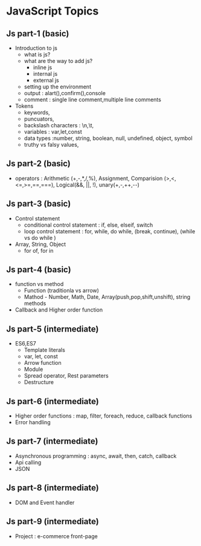 # JavaScript Topics


## Js part-1 (basic)
- Introduction to js
  - what is js?
  - what are the way to add js?
      - inline js
      - internal js
      - external js
  - setting up the environment
  - output : alart(),confirm(),console
  - comment : single line comment,multiple line comments
- Tokens
  - keywords,
  - puncuators,
  - backslash characters : \n,\t,
  - variables : var,let,const
  - data types :number, string, boolean, null, undefined, object, symbol
  - truthy vs falsy values,


## Js part-2 (basic)
- operators : Arithmetic (+,-,*,/,%), Assignment, Comparision (>,<,<=,>=,==,===), Logical(&&, ||, !), unary(+,-,++,--)


## Js part-3 (basic) 
- Control statement
  - conditional control statement : if, else, elseif, switch
  - loop control statement : for, while, do while, (break, continue), (while vs do while ) 
- Array, String, Object
  - for of, for in


## Js part-4 (basic)
- function vs method
   - Function (traditionla vs arrow) 
   - Mathod - Number, Math, Date, Array(push,pop,shift,unshift), string methods
- Callback and Higher order function
  
 


## Js part-5 (intermediate)
- ES6,ES7
   - Template literals
   - var, let, const
   - Arrow function
   - Module
   - Spread operator, Rest parameters
   - Destructure

## Js part-6 (intermediate)
- Higher order functions : map, filter, foreach, reduce, callback functions
- Error handling


## Js part-7 (intermediate)
- Asynchronous programming : async, await, then, catch, callback
- Api calling
- JSON


## Js part-8 (intermediate)
- DOM and Event handler

  
## Js part-9 (intermediate)
- Project : e-commerce front-page
  




















